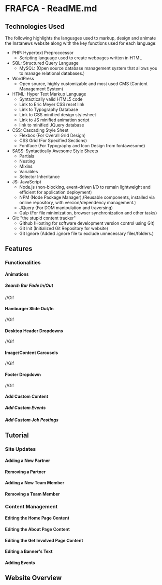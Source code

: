 # FRAFCA - ReadME.md

## Technologies Used

The following highlights the languages used to markup, design and animate the Instanews website along with the key functions used for each language:

* PHP: Hypertext Preproccessor
  * Scripting language used to create webpages written in HTML
* SQL: Structured Query Language
  * MySQL:      (Open source database management system that allows you to manage relational databases.)
* WordPress
  * Open source, highly customizable and most used CMS (Content Management System)
* HTML: Hyper Text Markup Language
  * Syntactically valid HTML5 code
  * Link to Eric Meyer CSS reset link
  * Link to Typography Database
  * Link to CSS minified design stylesheet
  * Link to JS minified animation script
  * link to minified JQuery database
* CSS:  Cascading Style Sheet
  * Flexbox     (For Overall Grid Design)
  * CSS Grid    (For Specified Sections)
  * Fontface    (For Typography and Icon Design from fontawesome)
* SASS: Syntactically Awesome Style Sheets
  * Partials        
  * Nesting
  * Mixins
  * Variables
  * Selector Inheritance
* JS: JavaScript
  * Node.js     (non-blocking, event-driven I/O to remain lightweight and efficient for application deployment)
  * NPM         (Node Package Manager),(Reusable components, installed via online repository, with version/dependency management.)
  * JQuery      (For DOM manipulation and traversing)
  * Gulp        (For file minimization, browser synchronization and other tasks)
* Git: "the stupid content tracker"
  * Github      (Hosting for software development version control using Git)
  * Git Init    (Initialized Git Repository for website)
  * Git Ignore  (Added .ignore file to exclude unnecessary files/folders.)

## Features

### Functionalities

#### Animations

##### Search Bar Fade In/Out

//Gif

#### Hamburger Slide Out/In

//Gif

#### Desktop Header Dropdowns

//Gif

#### Image/Content Carousels

//Gif

#### Footer Dropdown

//Gif

#### Add Custom Content

##### Add Custom Events

##### Add Custom Job Postings

## Tutorial

### Site Updates

#### Adding a New Partner

#### Removing a Partner

#### Adding a New Team Member

#### Removing a Team Member

### Content Management

#### Editing the Home Page Content

#### Editing the About Page Content

#### Editing the Get Involved Page Content

#### Editing a Banner's Text

#### Adding Events



## Website Overview


